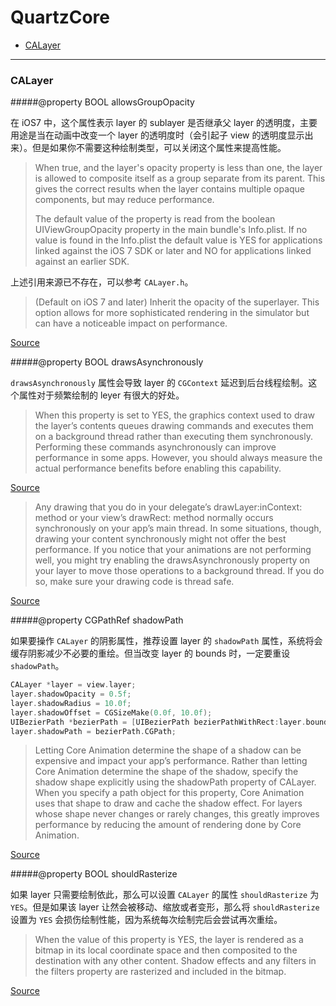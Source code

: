 # QuartzCore

- [CALayer](#calayer)

---

### CALayer

#####@property BOOL allowsGroupOpacity

在 iOS7 中，这个属性表示 layer 的 sublayer 是否继承父 layer 的透明度，主要用途是当在动画中改变一个 layer 的透明度时（会引起子 view 的透明度显示出来）。但是如果你不需要这种绘制类型，可以关闭这个属性来提高性能。

> When true, and the layer's opacity property is less than one, the layer is allowed to composite itself as a group separate from its parent. This gives the correct results when the layer contains multiple opaque components, but may reduce performance. 
> 
> The default value of the property is read from the boolean UIViewGroupOpacity property in the main bundle's Info.plist. If no value is found in the Info.plist the default value is YES for applications linked against the iOS 7 SDK or later and NO for applications linked against an earlier SDK.

上述引用来源已不存在，可以参考 `CALayer.h`。

> (Default on iOS 7 and later) Inherit the opacity of the superlayer. This option allows for more sophisticated rendering in the simulator but can have a noticeable impact on performance.

[Source](https://developer.apple.com/library/ios/documentation/general/Reference/InfoPlistKeyReference/Articles/iPhoneOSKeys.html#//apple_ref/doc/uid/TP40009252-SW6)

#####@property BOOL drawsAsynchronously

`drawsAsynchronously` 属性会导致 layer 的 `CGContext` 延迟到后台线程绘制。这个属性对于频繁绘制的 leyer 有很大的好处。

> When this property is set to YES, the graphics context used to draw the layer’s contents queues drawing commands and executes them on a background thread rather than executing them synchronously. Performing these commands asynchronously can improve performance in some apps. However, you should always measure the actual performance benefits before enabling this capability.

[Source](https://developer.apple.com/library/ios/documentation/GraphicsImaging/Reference/CALayer_class/Introduction/Introduction.html#//apple_ref/occ/instp/CALayer/drawsAsynchronously)

> Any drawing that you do in your delegate’s drawLayer:inContext: method or your view’s drawRect: method normally occurs synchronously on your app’s main thread. In some situations, though, drawing your content synchronously might not offer the best performance. If you notice that your animations are not performing well, you might try enabling the drawsAsynchronously property on your layer to move those operations to a background thread. If you do so, make sure your drawing code is thread safe.

[Source](https://developer.apple.com/library/ios/documentation/Cocoa/Conceptual/CoreAnimation_guide/ImprovingAnimationPerformance/ImprovingAnimationPerformance.html)

#####@property CGPathRef shadowPath

如果要操作 `CALayer` 的阴影属性，推荐设置 layer 的 `shadowPath` 属性，系统将会缓存阴影减少不必要的重绘。但当改变 layer 的 bounds 时，一定要重设 `shadowPath`。

```objective-c
CALayer *layer = view.layer;
layer.shadowOpacity = 0.5f;
layer.shadowRadius = 10.0f;
layer.shadowOffset = CGSizeMake(0.0f, 10.0f);
UIBezierPath *bezierPath = [UIBezierPath bezierPathWithRect:layer.bounds];
layer.shadowPath = bezierPath.CGPath;
```

> Letting Core Animation determine the shape of a shadow can be expensive and impact your app’s performance. Rather than letting Core Animation determine the shape of the shadow, specify the shadow shape explicitly using the shadowPath property of CALayer. When you specify a path object for this property, Core Animation uses that shape to draw and cache the shadow effect. For layers whose shape never changes or rarely changes, this greatly improves performance by reducing the amount of rendering done by Core Animation.

[Source](https://developer.apple.com/library/ios/documentation/Cocoa/Conceptual/CoreAnimation_guide/ImprovingAnimationPerformance/ImprovingAnimationPerformance.html)

#####@property BOOL shouldRasterize

如果 layer 只需要绘制依此，那么可以设置 `CALayer` 的属性 `shouldRasterize` 为 `YES`。但是如果该 layer 让然会被移动、缩放或者变形，那么将 `shouldRasterize` 设置为 `YES` 会损伤绘制性能，因为系统每次绘制完后会尝试再次重绘。

> When the value of this property is YES, the layer is rendered as a bitmap in its local coordinate space and then composited to the destination with any other content. Shadow effects and any filters in the filters property are rasterized and included in the bitmap.

[Source](https://developer.apple.com/library/mac/documentation/GraphicsImaging/Reference/CALayer_class/Introduction/Introduction.html#//apple_ref/occ/instp/CALayer/shouldRasterize)
